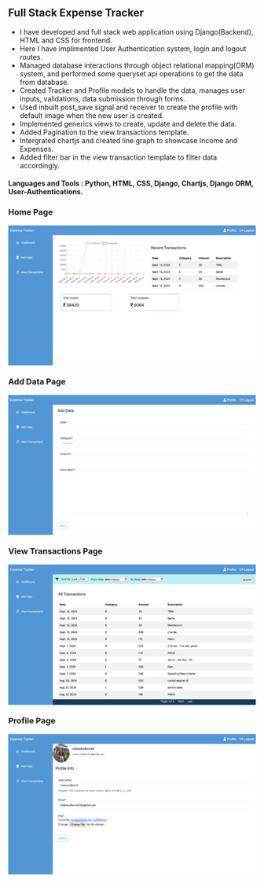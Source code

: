 ## Full Stack Expense Tracker

- I have developed and full stack web application using Django(Backend), HTML and CSS for frontend.
- Here I have implimented User Authentication system, login and logout routes.
- Managed database interactions through object relational mapping(ORM) system, and performed some queryset api operations to get the data from database.
- Created Tracker and Profile models to handle the data, manages user inputs, validations, data submission through forms.
- Used inbuilt post_save signal and receiver to create the profile with default image when the new user is created.
- Implemented generics views to create, update and delete the data.
- Added Pagination to the view transactions template.
- Intergrated chartjs and created line graph to showcase Income and Expenses.
- Added filter bar in the view transaction template to filter data accordingly.

#### Languages and Tools : Python, HTML, CSS, Django, Chartjs, Django ORM, User-Authentications.


### Home Page

<img src="https://github.com/ChanduDhondi/Expenses-Tracker/blob/main/images/home.png" alt="home" align="center" />

### Add Data Page

<img src="https://github.com/ChanduDhondi/Expenses-Tracker/blob/main/images/add_data.png" alt="add-data" align="center" />

### View Transactions Page

<img src="https://github.com/ChanduDhondi/Expenses-Tracker/blob/main/images/view_transactions.png" alt="view-transactions" align="center" />

### Profile Page

<img src="https://github.com/ChanduDhondi/Expenses-Tracker/blob/main/images/profile.png" alt="profile" align="center" />
